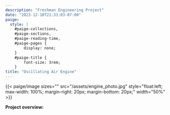 ```yaml
---
description: "Freshman Engineering Project"
date: "2023-12-10T21:33:03-07:00"
paige:
  style: |
    #paige-collections,
    #paige-sections,
    #paige-reading-time,
    #paige-pages {
        display: none;
    }
    #paige-title {
        font-size: 3rem;
    }
title: "Oscillating Air Engine"
---
```


{{< paige/image
sizes=""
src="/assets/engine_photo.jpg"
style="float:left; max-width: 100%; margin-right: 20px; margin-bottom: 20px;"
width="50%" >}}

**Project overview:** <br>
<br><br>